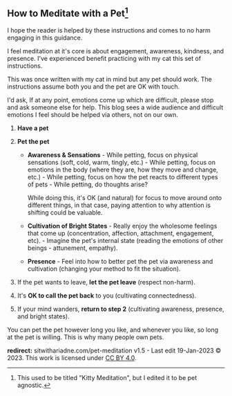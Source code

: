 ﻿ ## How to Meditate with a Pet[^pet]
 
I hope the reader is helped by these instructions and comes to no harm engaging in this guidance.

I feel meditation at it's core is about engagement, awareness, kindness, and presence. I've experienced benefit practicing with my cat this set of instructions.

This was once written with my cat in mind but any pet should work. The instructions assume both you and the pet are OK with touch.

I'd ask, If at any point, emotions come up which are difficult, please stop and ask someone else for help. This blog sees a wide audience and difficult emotions I feel should be helped via others, not on our own.

1. **Have a pet**
1. **Pet the pet**

	- **Awareness & Sensations**
			- While petting, focus on physical sensations (soft, cold, warm, tingly, etc.)
			- While petting, focus on emotions in the body (where they are, how they move and change, etc.)
			- While petting, focus on how the pet reacts to different types of pets
			- While petting, do thoughts arise? 

		 While doing this, it's OK (and natural) for focus to move around onto different things, in that case, paying attention to why attention is shifting could be valuable.

	- **Cultivation of Bright States**
			- Really enjoy the wholesome feelings that come up (concentration, affection, attachment, engagement, etc).
			- Imagine the pet's internal state (reading the emotions of other beings - attunement, empathy).
	
	- **Presence**
		    - Feel into how to better pet the pet via awareness and cultivation (changing your method to fit the situation).

1. If the pet wants to leave, **let the pet leave** (respect non-harm).

1. It's **OK to call the pet back** to you (cultivating connectedness).

1. If your mind wanders, **return to step 2** (cultivating awareness, presence, and bright states).

You can pet the pet however long you like, and whenever you like, so long at the pet is willing. This is why many people own pets.

[^pet]: This used to be titled "Kitty Meditation", but I edited it to be pet agnostic.

**redirect:** sitwithariadne.com/pet-meditation
v1.5 - Last edit 19-Jan-2023
© 2023. This work is licensed under [CC BY 4.0](https://creativecommons.org/licenses/by/4.0/).


